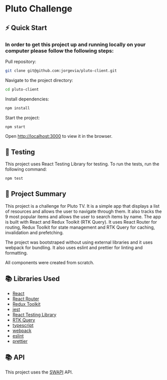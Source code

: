 # Pluto Challenge

## ⚡️ Quick Start

### In order to get this project up and running locally on your computer please follow the following steps:

Pull repository:

```bash
git clone git@github.com:jorgevia/pluto-client.git
```

Navigate to the project directory:

```bash
cd pluto-client
```

Install dependencies:

```bash
npm install
```

Start the project:

```bash
npm start
```

Open [http://localhost:3000](http://localhost:3000) to view it in the browser.

## 📖 Testing

This project uses React Testing Library for testing. To run the tests, run the following command:

```bash
npm test
```

## 📖 Project Summary

This project is a challenge for Pluto TV. It is a simple app that displays a list of resources and allows the user to navigate through them. It also tracks the 9 most popular items and allows the user to search items by name. The app is built with React and Redux Toolkit (RTK Query). It uses React Router for routing, Redux Toolkit for state management and RTK Query for caching, invalidation and prefetching.

The project was bootstraped without using external libraries and it uses webpack for bundling. It also uses eslint and prettier for linting and formatting.

All components were created from scratch.

## 📚 Libraries Used

- [React](https://reactjs.org/)
- [React Router](https://reactrouter.com/)
- [Redux Toolkit](https://redux-toolkit.js.org/)
- [jest](https://jestjs.io/)
- [React Testing Library](https://testing-library.com/docs/react-testing-library/intro/)
- [RTK Query](https://redux-toolkit.js.org/rtk-query/overview)
- [typescript](https://www.typescriptlang.org/)
- [webpack](https://webpack.js.org/)
- [eslint](https://eslint.org/)
- [prettier](https://prettier.io/)

## 📚 API

This project uses the [SWAPI](https://swapi.dev/) API.
